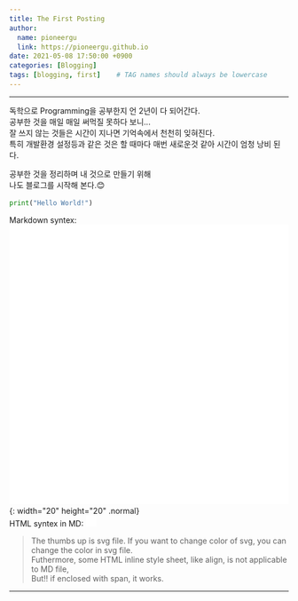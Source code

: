 ```yaml
---
title: The First Posting
author:
  name: pioneergu
  link: https://pioneergu.github.io
date: 2021-05-08 17:50:00 +0900
categories: [Blogging]
tags: [blogging, first]    # TAG names should always be lowercase
---
```


---
독학으로 Programming을 공부한지 언 2년이 다 되어간다.  
공부한 것을 매일 매일 써먹질 못하다 보니...  
잘 쓰지 않는 것들은 시간이 지나면 기억속에서 천천히 잊혀진다.  
특히 개발환경 설정등과 같은 것은 할 때마다 매번 새로운것 같아 시간이 엄청 낭비 된다.
  
공부한 것을 정리하며 내 것으로 만들기 위해  
나도 블로그를 시작해 본다.😊  
```python
print("Hello World!")
```

Markdown syntex: ![thumbs-up-regular](/assets/svg/thumbs-up-regular-white.svg){: width="20" height="20" .normal}  
HTML syntex in MD: <span fill="red"><img src="/assets/svg/thumbs-up-regular-white.svg" width="20" height="20" style="align-content: start"></span>  
>The thumbs up is svg file.
>If you want to change color of svg, you can change the color in svg file.  
>Futhermore, some HTML inline style sheet, like align, is not applicable to MD file,  
>But!! if enclosed with span, it works.

---